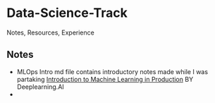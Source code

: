 # Data-Science-Track
Notes, Resources, Experience


## Notes

- MLOps Intro md file contains introductory notes made while I was partaking [Introduction to Machine Learning in Production](https://www.coursera.org/account/accomplishments/certificate/HB2CFPNB3XQ7) BY Deeplearning.AI
- 
